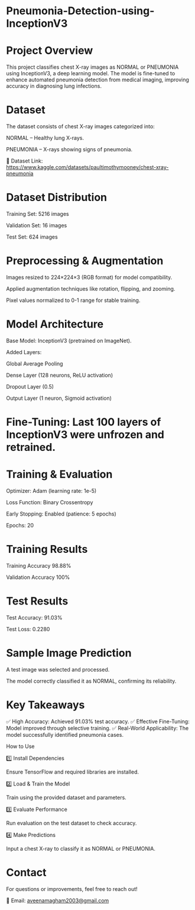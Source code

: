 # Pneumonia-Detection-using-InceptionV3

# Project Overview

This project classifies chest X-ray images as NORMAL or PNEUMONIA using InceptionV3, a deep learning model. The model is fine-tuned to enhance automated pneumonia detection from medical imaging, improving accuracy in diagnosing lung infections.

# Dataset

The dataset consists of chest X-ray images categorized into:

NORMAL – Healthy lung X-rays.

PNEUMONIA – X-rays showing signs of pneumonia.

🔗 Dataset Link:  https://www.kaggle.com/datasets/paultimothymooney/chest-xray-pneumonia

# Dataset Distribution

Training Set: 5216 images

Validation Set: 16 images

Test Set: 624 images

# Preprocessing & Augmentation

Images resized to 224×224×3 (RGB format) for model compatibility.

Applied augmentation techniques like rotation, flipping, and zooming.

Pixel values normalized to 0-1 range for stable training.

# Model Architecture

Base Model: InceptionV3 (pretrained on ImageNet).

Added Layers:

Global Average Pooling

Dense Layer (128 neurons, ReLU activation)

Dropout Layer (0.5)

Output Layer (1 neuron, Sigmoid activation)

# Fine-Tuning: Last 100 layers of InceptionV3 were unfrozen and retrained.

# Training & Evaluation

Optimizer: Adam (learning rate: 1e-5)

Loss Function: Binary Crossentropy

Early Stopping: Enabled (patience: 5 epochs)

Epochs: 20

# Training Results

Training Accuracy	     98.88%	 

Validation Accuracy     100%
  
# Test Results

Test Accuracy: 91.03%

Test Loss: 0.2280

# Sample Image Prediction

A test image was selected and processed.

The model correctly classified it as NORMAL, confirming its reliability.

# Key Takeaways

✅ High Accuracy: Achieved 91.03% test accuracy.
✅ Effective Fine-Tuning: Model improved through selective training.
✅ Real-World Applicability: The model successfully identified pneumonia cases.

How to Use

1️⃣ Install Dependencies

Ensure TensorFlow and required libraries are installed.

2️⃣ Load & Train the Model

Train using the provided dataset and parameters.

3️⃣ Evaluate Performance

Run evaluation on the test dataset to check accuracy.

4️⃣ Make Predictions

Input a chest X-ray to classify it as NORMAL or PNEUMONIA.

# Contact
For questions or improvements, feel free to reach out!

📧 Email: aveenamagham2003@gmail.com
